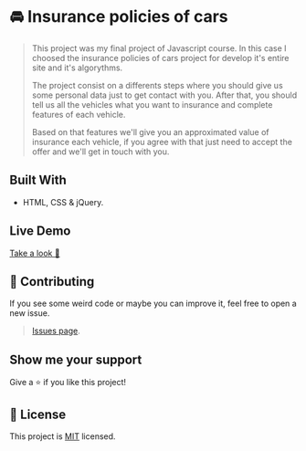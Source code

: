 # 🚘  Insurance policies of cars

> This project was my final project of Javascript course.
> In this case I choosed the insurance policies of cars project for develop it's entire site and it's algorythms.
>
> The project consist on a differents steps where you should give us some personal data just to get contact with you. After that, you should tell us all the vehicles what you want to insurance and complete features of each vehicle.
> 
> Based on that features we'll give you an approximated value of insurance each vehicle, if you agree with that just need to accept the offer and we'll get in touch with you.

## Built With

- HTML, CSS & jQuery.

## Live Demo

[Take a look 👀](https://mauriciomonta.github.io/insurance-policies-simulator/)

## 🤝 Contributing

If you see some weird code or maybe you can improve it, feel free to open a new issue. 
>
> [Issues page](../../issues/).

## Show me your support

Give a ⭐️ if you like this project!


## 📝 License

This project is [MIT](./MIT.md) licensed.
